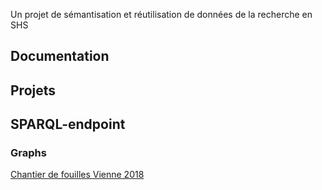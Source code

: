 
Un projet de sémantisation et réutilisation de données de la recherche en SHS

## Documentation


## Projets


## SPARQL-endpoint

### Graphs

<a href="graphs/vienne-2018.md">Chantier de fouilles Vienne 2018</a>
